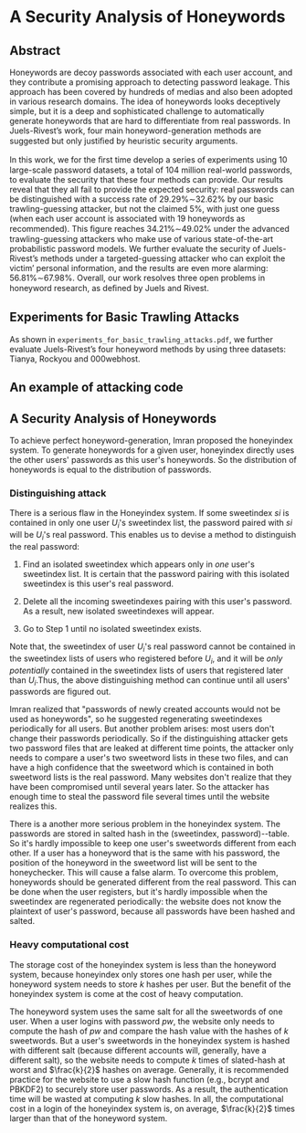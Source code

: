 A Security Analysis of Honeywords
=================================

Abstract
--------
Honeywords are decoy passwords associated with each user account, and they contribute a promising approach to detecting password leakage. This approach has been covered by hundreds of medias and also been adopted in various research domains. The idea of honeywords looks deceptively simple, but it is a deep and sophisticated challenge to automatically generate honeywords that are hard to differentiate from real passwords. In Juels-Rivest’s work, four main honeyword-generation methods are suggested but only justiﬁed by heuristic security arguments.

In this work, we for the ﬁrst time develop a series of experiments using 10 large-scale password datasets, a total of 104 million real-world passwords, to evaluate the security that these four methods can provide. Our results reveal that they all fail to provide the expected security: real passwords can be distinguished with a success rate of 29.29%∼32.62% by our basic trawling-guessing attacker, but not the claimed 5%, with just one guess (when each user account is associated with 19 honeywords as recommended). This ﬁgure reaches 34.21%∼49.02% under the advanced trawling-guessing attackers who make use of various state-of-the-art probabilistic password models. We further evaluate the security of Juels-Rivest’s methods under a targeted-guessing attacker who can exploit the victim’ personal information, and the results are even more alarming: 56.81%∼67.98%. Overall, our work resolves three open problems in honeyword research, as deﬁned by Juels and Rivest.

Experiments for Basic Trawling Attacks
--------------------------------------
As shown in `experiments_for_basic_trawling_attacks.pdf`, we further evaluate Juels-Rivest’s four honeyword methods by using three datasets: Tianya, Rockyou and 000webhost.

An example of attacking code
--------------------------------------


A Security Analysis of Honeywords
---------------------------------
To achieve perfect honeyword-generation, Imran  proposed the honeyindex system. To generate honeywords for a given user, honeyindex directly uses the other users' passwords as this user's honeywords. So the distribution of honeywords is equal to the distribution of passwords.

### Distinguishing attack

There is a serious flaw in the Honeyindex system. If some sweetindex $si$ is contained  in only one user $U_i$'s sweetindex list, the password paired with $si$ will be $U_i$'s real password. This enables us to devise a method  to distinguish the real password:

1. Find an isolated sweetindex which appears only in *one* user's sweetindex list. It is certain that the password  pairing with this isolated sweetindex is  this user's  real password.

2. Delete all the incoming sweetindexes pairing with this user's password. As a result, new isolated sweetindexes will appear.

3. Go to Step 1 until no isolated sweetindex exists.

Note that, the sweetindex of user $U_i$'s real password cannot be contained in the sweetindex lists of users who registered before $U_i$, and it will be *only*  *potentially* contained in the  sweetindex lists of  users that registered later than $U_i$.Thus, the above distinguishing method can continue until all users' passwords are figured out.

Imran realized that "passwords of newly created accounts would not be used as honeywords", so he suggested regenerating sweetindexes periodically for all users. But another  problem arises: most users don't change their passwords periodically. So if the distinguishing attacker gets two password files that are leaked at different time points, the attacker only needs to compare a user's two sweetword lists in these two files, and can have a high confidence that the sweetword which is contained in both sweetword lists is the real password. Many websites don't realize that they  have been compromised until several years later. So the attacker has enough time to steal the password file   several times until  the website realizes this.

There is a another more serious problem in the honeyindex system. The passwords are stored in salted hash in the (sweetindex, password)--table. So it's hardly  impossible  to keep one user's sweetwords different from each other. If a user has a honeyword that is the same with his password, the position of the honeyword in the sweetword list will be sent to the honeychecker. This will cause a false alarm. To overcome  this problem, honeywords should be generated different from the real password. This can be done when the user registers, but it's  hardly  impossible when the sweetindex are regenerated periodically: the website does not know the plaintext of user's password, because all passwords have been hashed and salted.


### Heavy computational cost

The storage cost of the honeyindex system is less than the honeyword system, because honeyindex only stores one hash per user, while the honeyword system needs to store $k$ hashes per user. But the benefit of the honeyindex system is come at the cost of heavy computation.

The honeyword system uses the same salt for all the sweetwords of one user. When a user logins with password $pw$, the website only needs to compute the hash of $pw$ and compare the hash value with the hashes of $k$ sweetwords. But a user's sweetwords in the honeyindex system is hashed with different salt (because different accounts will, generally, have a different salt), so the website needs to compute $k$ times of slated-hash  at worst and $\frac{k}{2}$ hashes on average. Generally, it is recommended practice for the website to  use a slow hash function (e.g., bcrypt and PBKDF2) to securely store user passwords. As a result, the authentication time will be wasted at computing $k$ slow hashes. In all, the computational cost in a login of the honeyindex system is, on average,   $\frac{k}{2}$ times larger than that of the honeyword system.
